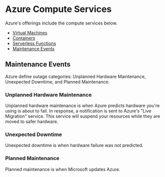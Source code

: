 # Azure Compute Services
Azure's offerings include the compute services below. 
* [Virtual Machines](virtual-machines/README.md)
* [Containers](containers/README.md)
* [Serverless Functions](functions/README.md)
* [Maintenance Events](#maintenance-events)

## Maintenance Events
Azure define outage categories: Unplanned Hardware Maintenance, Unexpected Downtime, and Planned Maintenance. 

### Unplanned Hardware Maintenance  
Unplanned hardware maintenance is when Azure predicts hardware you're using is about to fail. In response, a notification is sent to Azure's "Live Migration" service. This service will suspend your resources while they are moved to safer hardware. 

### Unexpected Downtime  
Unexpected downtime is when hardware failure was not predicted. 

### Planned Maintenance  
Planned maintenance is when Microsoft updates Azure. 
